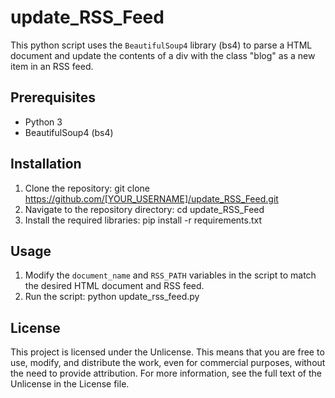 # update_RSS_Feed

This python script uses the `BeautifulSoup4` library (bs4) to parse a HTML document and update the contents of a div with the class "blog" as a new item in an RSS feed.

## Prerequisites

- Python 3
- BeautifulSoup4 (bs4)

## Installation

1. Clone the repository:
git clone https://github.com/[YOUR_USERNAME]/update_RSS_Feed.git
2. Navigate to the repository directory:
cd update_RSS_Feed
3. Install the required libraries:
pip install -r requirements.txt


## Usage

1. Modify the `document_name` and `RSS_PATH` variables in the script to match the desired HTML document and RSS feed.
2. Run the script:
python update_rss_feed.py


## License

This project is licensed under the Unlicense. This means that you are free to use, modify, and distribute the work, even for commercial purposes, without the need to provide attribution. For more information, see the full text of the Unlicense in the License file.
